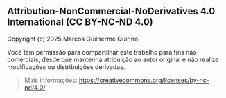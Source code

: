 ## Attribution-NonCommercial-NoDerivatives 4.0 International (CC BY-NC-ND 4.0)

Copyright (c) 2025 Marcos Guilherme Quirino

Você tem permissão para compartilhar este trabalho para fins não comerciais, desde que mantenha atribuição ao autor original e não realize modificações ou distribuições derivadas.

> Mais informações: https://creativecommons.org/licenses/by-nc-nd/4.0/

